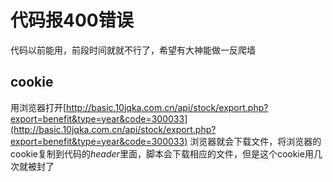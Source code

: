 # 代码报400错误
代码以前能用，前段时间就就不行了，希望有大神能做一反爬墙
## cookie
用浏览器打开[http://basic.10jqka.com.cn/api/stock/export.php?export=benefit&type=year&code=300033](http://basic.10jqka.com.cn/api/stock/export.php?export=benefit&type=year&code=300033)
浏览器就会下载文件，将浏览器的cookie复制到代码的*header*里面，脚本会下载相应的文件，但是这个cookie用几次就被封了
